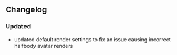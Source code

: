 
## Changelog

### Updated

- updated default render settings to fix an issue causing incorrect halfbody avatar renders